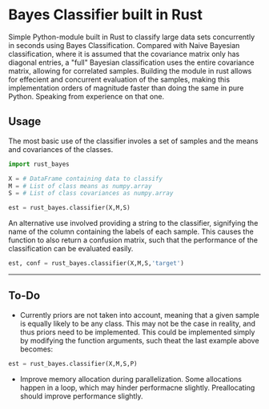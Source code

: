 # Bayes Classifier built in Rust

Simple Python-module built in Rust to classify large data sets concurrently in seconds using Bayes Classification. Compared with Naive Bayesian classification, where it is assumed that the covariance matrix only has diagonal entries, a "full" Bayesian classification uses the entire covariance matrix, allowing for correlated samples. Building the module in rust allows for effecient and concurrent evaluation of the samples, making this implementation orders of magnitude faster than doing the same in pure Python. Speaking from experience on that one.

## Usage

The most basic use of the classifier involes a set of samples and the means and covariances of the classes. 

``` python
import rust_bayes

X = # DataFrame containing data to classify 
M = # List of class means as numpy.array
S = # List of class covariances as numpy.array

est = rust_bayes.classifier(X,M,S)
```
An alternative use involved providing a string to the classifier, signifying the name of the column containing the labels of each sample. This causes the function to also return a confusion matrix, such that the performance of the classification can be evaluated easily.

``` python
est, conf = rust_bayes.classifier(X,M,S,'target')
```

----

## To-Do

- Currently priors are not taken into account, meaning that a given sample is equally likely to be any class. This may not be the case in reality, and thus priors need to be implemented. This could be implemented simply by modifying the function arguments, such theat the last example above becomes:

```python
est = rust_bayes.classifier(X,M,S,P)
```

- Improve memory allocation during parallelization. Some allocations happen in a loop, which may hinder performacne slightly. Preallocating should improve performance slightly.
